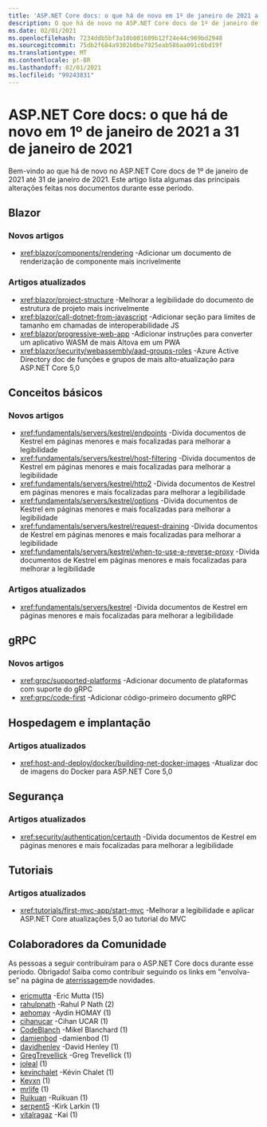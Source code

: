 ```yaml
---
title: 'ASP.NET Core docs: o que há de novo em 1º de janeiro de 2021 a 31 de janeiro de 2021'
description: O que há de novo no ASP.NET Core docs de 1º de janeiro de 2021 a 31 de janeiro de 2021.
ms.date: 02/01/2021
ms.openlocfilehash: 7234ddb5bf3a10b001609b12f24e44c969bd2948
ms.sourcegitcommit: 75db2f684a9302b0be7925eab586aa091c6bd19f
ms.translationtype: MT
ms.contentlocale: pt-BR
ms.lasthandoff: 02/01/2021
ms.locfileid: "99243831"
---
```

# <a name="aspnet-core-docs-whats-new-for-january-1-2021---january-31-2021"></a>ASP.NET Core docs: o que há de novo em 1º de janeiro de 2021 a 31 de janeiro de 2021

Bem-vindo ao que há de novo no ASP.NET Core docs de 1º de janeiro de 2021 até 31 de janeiro de 2021. Este artigo lista algumas das principais alterações feitas nos documentos durante esse período.

## <a name="blazor"></a>Blazor

### <a name="new-articles"></a>Novos artigos

- <xref:blazor/components/rendering> -Adicionar um documento de renderização de componente mais incrivelmente

### <a name="updated-articles"></a>Artigos atualizados

- <xref:blazor/project-structure> -Melhorar a legibilidade do documento de estrutura de projeto mais incrivelmente
- <xref:blazor/call-dotnet-from-javascript> -Adicionar seção para limites de tamanho em chamadas de interoperabilidade JS
- <xref:blazor/progressive-web-app> -Adicionar instruções para converter um aplicativo WASM de mais Altova em um PWA
- <xref:blazor/security/webassembly/aad-groups-roles> -Azure Active Directory doc de funções e grupos de mais alto-atualização para ASP.NET Core 5,0

## <a name="fundamentals"></a>Conceitos básicos

### <a name="new-articles"></a>Novos artigos

- <xref:fundamentals/servers/kestrel/endpoints> -Divida documentos de Kestrel em páginas menores e mais focalizadas para melhorar a legibilidade
- <xref:fundamentals/servers/kestrel/host-filtering> -Divida documentos de Kestrel em páginas menores e mais focalizadas para melhorar a legibilidade
- <xref:fundamentals/servers/kestrel/http2> -Divida documentos de Kestrel em páginas menores e mais focalizadas para melhorar a legibilidade
- <xref:fundamentals/servers/kestrel/options> -Divida documentos de Kestrel em páginas menores e mais focalizadas para melhorar a legibilidade
- <xref:fundamentals/servers/kestrel/request-draining> -Divida documentos de Kestrel em páginas menores e mais focalizadas para melhorar a legibilidade
- <xref:fundamentals/servers/kestrel/when-to-use-a-reverse-proxy> -Divida documentos de Kestrel em páginas menores e mais focalizadas para melhorar a legibilidade

### <a name="updated-articles"></a>Artigos atualizados

- <xref:fundamentals/servers/kestrel> -Divida documentos de Kestrel em páginas menores e mais focalizadas para melhorar a legibilidade

## <a name="grpc"></a>gRPC

### <a name="new-articles"></a>Novos artigos

- <xref:grpc/supported-platforms> -Adicionar documento de plataformas com suporte do gRPC
- <xref:grpc/code-first> -Adicionar código-primeiro documento gRPC

## <a name="hosting-and-deployment"></a>Hospedagem e implantação

### <a name="updated-articles"></a>Artigos atualizados

- <xref:host-and-deploy/docker/building-net-docker-images> -Atualizar doc de imagens do Docker para ASP.NET Core 5,0

## <a name="security"></a>Segurança

### <a name="updated-articles"></a>Artigos atualizados

- <xref:security/authentication/certauth> -Divida documentos de Kestrel em páginas menores e mais focalizadas para melhorar a legibilidade

## <a name="tutorials"></a>Tutoriais

### <a name="updated-articles"></a>Artigos atualizados

- <xref:tutorials/first-mvc-app/start-mvc> -Melhorar a legibilidade e aplicar ASP.NET Core atualizações 5,0 ao tutorial do MVC

## <a name="community-contributors"></a>Colaboradores da Comunidade

As pessoas a seguir contribuíram para o ASP.NET Core docs durante esse período. Obrigado! Saiba como contribuir seguindo os links em "envolva-se" na página de [aterrissagem](index.yml)de novidades.

- [ericmutta](https://github.com/ericmutta) -Eric Mutta (15)
- [rahulpnath](https://github.com/rahulpnath) -Rahul P Nath (2)
- [aehomay](https://github.com/aehomay) -Aydin HOMAY (1)
- [cihanucar](https://github.com/cihanucar) -Cihan UCAR (1)
- [CodeBlanch](https://github.com/CodeBlanch) -Mikel Blanchard (1)
- [damienbod](https://github.com/damienbod) -damienbod (1)
- [davidhenley](https://github.com/davidhenley) -David Henley (1)
- [GregTrevellick](https://github.com/GregTrevellick) -Greg Trevellick (1)
- [joleal](https://github.com/joleal) (1)
- [kevinchalet](https://github.com/kevinchalet) -Kévin Chalet (1)
- [Kevxn](https://github.com/Kevxn) (1)
- [mrlife](https://github.com/mrlife) (1)
- [Ruikuan](https://github.com/Ruikuan) -Ruikuan (1)
- [serpent5](https://github.com/serpent5) -Kirk Larkin (1)
- [vitalragaz](https://github.com/vitalragaz) -Kai (1)
